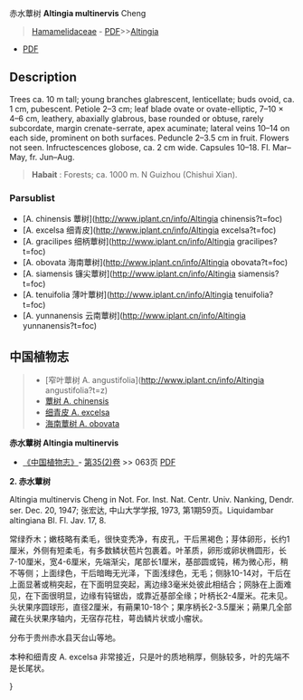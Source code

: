 赤水蕈树 **Altingia multinervis** Cheng

> [Hamamelidaceae](http://www.iplant.cn/info/Hamamelidaceae?t=foc) - [PDF](http://www.iplant.cn/foc/pdf/Hamamelidaceae.pdf)>>[Altingia](http://www.iplant.cn/info/Altingia?t=foc)
 - [PDF](http://www.iplant.cn/foc/pdf/Altingia.pdf)

## Description

Trees ca. 10 m tall; young branches glabrescent, lenticellate; buds ovoid, ca. 1 cm, pubescent. Petiole 2–3 cm; leaf blade ovate or ovate-elliptic, 7–10 × 4–6 cm, leathery, abaxially glabrous, base rounded or obtuse, rarely subcordate, margin crenate-serrate, apex acuminate; lateral veins 10–14 on each side, prominent on both surfaces. Peduncle 2–3.5 cm in fruit. Flowers not seen. Infructescences globose, ca. 2 cm wide. Capsules 10–18. Fl. Mar–May, fr. Jun–Aug.

> **Habait** : 
> Forests; ca. 1000 m. N Guizhou (Chishui Xian).

### Parsublist

* [A.  chinensis  蕈树](http://www.iplant.cn/info/Altingia chinensis?t=foc)
* [A.  excelsa  细青皮](http://www.iplant.cn/info/Altingia excelsa?t=foc)
* [A.  gracilipes  细柄蕈树](http://www.iplant.cn/info/Altingia gracilipes?t=foc)
* [A.  obovata  海南蕈树](http://www.iplant.cn/info/Altingia obovata?t=foc)
* [A.  siamensis  镰尖蕈树](http://www.iplant.cn/info/Altingia siamensis?t=foc)
* [A.  tenuifolia  薄叶蕈树](http://www.iplant.cn/info/Altingia tenuifolia?t=foc)
* [A.  yunnanensis  云南蕈树](http://www.iplant.cn/info/Altingia yunnanensis?t=foc)

## 中国植物志

> * [窄叶蕈树  A.  angustifolia](http://www.iplant.cn/info/Altingia angustifolia?t=z)
> * [蕈树  A.  chinensis](Altingia-chinensis-蕈树.md)
> * [细青皮  A.  excelsa](Altingia-excelsa-细青皮.md)
> * [海南蕈树  A.  obovata](Altingia-obovata-海南蕈树.md)

**赤水蕈树 Altingia multinervis**

* [《中国植物志》](http://www.iplant.cn/frps)- [第35(2)卷](http://www.iplant.cn/frps/vol/35(2)) >> 063页 [PDF](http://www.iplant.cn/frps/pdf/35(2)/063.PDF)

**2. 赤水蕈树**

Altingia multinervis Cheng in Not. For. Inst. Nat. Centr. Univ. Nanking, Dendr. ser. Dec. 20, 1947; 张宏达, 中山大学学报, 1973, 第1期59页。Liquidambar altingiana Bl. Fl. Jav. 17, 8.

常绿乔木；嫩枝略有柔毛，很快变秃净，有皮孔，干后黑褐色；芽体卵形，长约1厘米，外侧有短柔毛，有多数鳞状苞片包裹着。叶革质，卵形或卵状椭圆形，长7-10厘米，宽4-6厘米，先端渐尖，尾部长1厘米，基部圆或钝，稀为微心形，稍不等侧；上面绿色，干后暗晦无光泽，下面浅绿色，无毛；侧脉10-14对，干后在上面显著或稍突起，在下面明显突起，离边缘3毫米处彼此相结合；网脉在上面难见，在下面很明显，边缘有钝锯齿，或靠近基部全缘；叶柄长2-4厘米。花未见。头状果序圆球形，直径2厘米，有蒴果10-18个；果序柄长2-3.5厘米；蒴果几全部藏在头状果序轴内，无宿存花柱，萼齿鳞片状或小瘤状。

分布于贵州赤水县天台山等地。

本种和细青皮 A. excelsa 非常接近，只是叶的质地稍厚，侧脉较多，叶的先端不是长尾状。

}